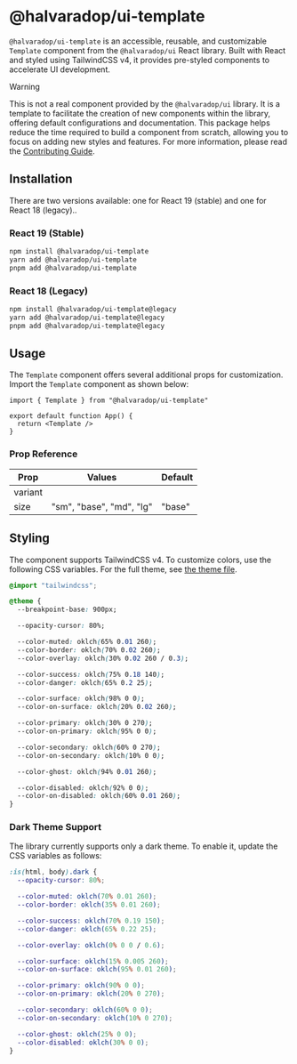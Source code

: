 # @halvaradop/ui-template

`@halvaradop/ui-template` is an accessible, reusable, and customizable `Template` component from the `@halvaradop/ui` React library. Built with React and styled using TailwindCSS v4, it provides pre-styled components to accelerate UI development.

> [!WARNING]
> This is not a real component provided by the `@halvaradop/ui` library. It is a template to facilitate the creation of new components within the library, offering default configurations and documentation. This package helps reduce the time required to build a component from scratch, allowing you to focus on adding new styles and features. For more information, please read the [Contributing Guide](https://github.com/halvaradop/ui/blob/master/.github/CONTRIBUTING.md).

## Installation

There are two versions available: one for React 19 (stable) and one for React 18 (legacy)..

### React 19 (Stable)

```bash
npm install @halvaradop/ui-template
yarn add @halvaradop/ui-template
pnpm add @halvaradop/ui-template
```

### React 18 (Legacy)

```bash
npm install @halvaradop/ui-template@legacy
yarn add @halvaradop/ui-template@legacy
pnpm add @halvaradop/ui-template@legacy
```

## Usage

The `Template` component offers several additional props for customization. Import the `Template` component as shown below:

```tsx
import { Template } from "@halvaradop/ui-template"

export default function App() {
  return <Template />
}
```

### Prop Reference

| Prop    | Values                   | Default |
| ------- | ------------------------ | ------- |
| variant |                          |         |
| size    | "sm", "base", "md", "lg" | "base"  |

## Styling

The component supports TailwindCSS v4. To customize colors, use the following CSS variables. For the full theme, see [the theme file](https://github.com/halvaradop/ui/blob/master/tailwind.css).

```css
@import "tailwindcss";

@theme {
  --breakpoint-base: 900px;

  --opacity-cursor: 80%;

  --color-muted: oklch(65% 0.01 260);
  --color-border: oklch(70% 0.02 260);
  --color-overlay: oklch(30% 0.02 260 / 0.3);

  --color-success: oklch(75% 0.18 140);
  --color-danger: oklch(65% 0.2 25);

  --color-surface: oklch(98% 0 0);
  --color-on-surface: oklch(20% 0.02 260);

  --color-primary: oklch(30% 0 270);
  --color-on-primary: oklch(95% 0 0);

  --color-secondary: oklch(60% 0 270);
  --color-on-secondary: oklch(10% 0 0);

  --color-ghost: oklch(94% 0.01 260);

  --color-disabled: oklch(92% 0 0);
  --color-on-disabled: oklch(60% 0.01 260);
}
```

### Dark Theme Support

The library currently supports only a dark theme. To enable it, update the CSS variables as follows:

```css
:is(html, body).dark {
  --opacity-cursor: 80%;

  --color-muted: oklch(70% 0.01 260);
  --color-border: oklch(35% 0.01 260);

  --color-success: oklch(70% 0.19 150);
  --color-danger: oklch(65% 0.22 25);

  --color-overlay: oklch(0% 0 0 / 0.6);

  --color-surface: oklch(15% 0.005 260);
  --color-on-surface: oklch(95% 0.01 260);

  --color-primary: oklch(90% 0 0);
  --color-on-primary: oklch(20% 0 270);

  --color-secondary: oklch(60% 0 0);
  --color-on-secondary: oklch(10% 0 270);

  --color-ghost: oklch(25% 0 0);
  --color-disabled: oklch(30% 0 0);
}
```
